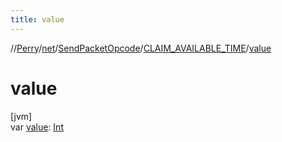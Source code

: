 ```yaml
---
title: value
---
```

//[Perry](../../../../index.html)/[net](../../index.html)/[SendPacketOpcode](../index.html)/[CLAIM_AVAILABLE_TIME](index.html)/[value](value.html)



# value



[jvm]\
var [value](value.html): [Int](https://kotlinlang.org/api/latest/jvm/stdlib/kotlin/-int/index.html)




